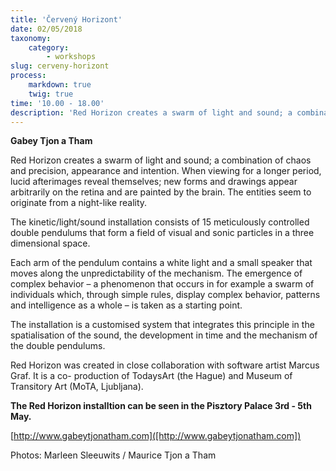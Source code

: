 ```yaml
---
title: 'Červený Horizont'
date: 02/05/2018
taxonomy:
    category:
        - workshops
slug: cerveny-horizont
process:
    markdown: true
    twig: true
time: '10.00 - 18.00'
description: 'Red Horizon creates a swarm of light and sound; a combination of chaos and precision, appearance and intention.'
---
```


**Gabey Tjon a Tham**


Red Horizon creates a swarm of light and sound; a combination of chaos and precision, appearance and intention. When viewing for a longer period, lucid afterimages reveal themselves; new forms and drawings appear arbitrarily on the retina and are painted by the brain. The entities seem to originate from a night-like reality.

The kinetic/light/sound installation consists of 15 meticulously controlled double pendulums that form a field of visual and sonic particles in a three dimensional space.

Each arm of the pendulum contains a white light and a small speaker that moves along the unpredictability of the mechanism. The emergence of complex behavior – a phenomenon that occurs in for example a swarm of individuals which, through simple rules, display complex behavior, patterns and intelligence as a whole – is taken as a starting point.

The installation is a customised system that integrates this principle in the spatialisation of the sound, the development in time and the mechanism of the double pendulums.

Red Horizon was created in close collaboration with software artist Marcus Graf. It is a co- production of TodaysArt (the Hague) and Museum of Transitory Art (MoTA, Ljubljana).

**The Red Horizon installtion can be seen in the Pisztory Palace 3rd - 5th May.**

[http://www.gabeytjonatham.com]([http://www.gabeytjonatham.com])

Photos: Marleen Sleeuwits / Maurice Tjon a Tham